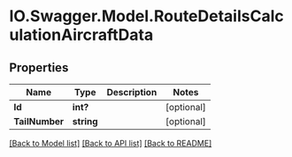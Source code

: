 # IO.Swagger.Model.RouteDetailsCalculationAircraftData
## Properties

Name | Type | Description | Notes
------------ | ------------- | ------------- | -------------
**Id** | **int?** |  | [optional] 
**TailNumber** | **string** |  | [optional] 

[[Back to Model list]](../README.md#documentation-for-models) [[Back to API list]](../README.md#documentation-for-api-endpoints) [[Back to README]](../README.md)

